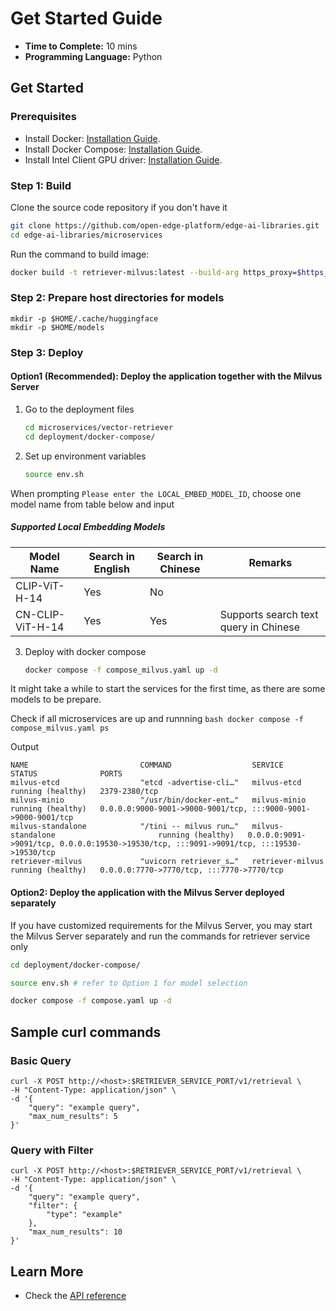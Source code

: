 # Get Started Guide

-   **Time to Complete:** 10 mins
-   **Programming Language:** Python

## Get Started

### Prerequisites
-    Install Docker: [Installation Guide](https://docs.docker.com/get-docker/).
-    Install Docker Compose: [Installation Guide](https://docs.docker.com/compose/install/).
-    Install Intel Client GPU driver: [Installation Guide](https://dgpu-docs.intel.com/driver/client/overview.html).

### Step 1: Build
Clone the source code repository if you don't have it

```bash
git clone https://github.com/open-edge-platform/edge-ai-libraries.git
cd edge-ai-libraries/microservices
```

Run the command to build image:

```bash
docker build -t retriever-milvus:latest --build-arg https_proxy=$https_proxy --build-arg http_proxy=$http_proxy --build-arg no_proxy=$no_proxy -f vector-retriever/src/Dockerfile .
```

### Step 2: Prepare host directories for models

```
mkdir -p $HOME/.cache/huggingface
mkdir -p $HOME/models
```

### Step 3: Deploy

#### Option1 (**Recommended**): Deploy the application together with the Milvus Server

1. Go to the deployment files

    ``` bash
    cd microservices/vector-retriever
    cd deployment/docker-compose/
    ```

2.  Set up environment variables

    ``` bash
    source env.sh
    ```

When prompting `Please enter the LOCAL_EMBED_MODEL_ID`, choose one model name from table below and input

##### Supported Local Embedding Models

| Model Name                          | Search in English | Search in Chinese | Remarks|
|-------------------------------------|----------------------|---------------------|---------------|
| CLIP-ViT-H-14                        | Yes                  | No                 |            |
| CN-CLIP-ViT-H-14              | Yes                  | Yes                  | Supports search text query in Chinese       | 


3.  Deploy with docker compose

    ``` bash
    docker compose -f compose_milvus.yaml up -d
    ```

It might take a while to start the services for the first time, as there are some models to be prepare.

Check if all microservices are up and runnning
    ```bash
    docker compose -f compose_milvus.yaml ps
    ```

Output 
```
NAME                         COMMAND                  SERVICE                                 STATUS              PORTS
milvus-etcd                  "etcd -advertise-cli…"   milvus-etcd                             running (healthy)   2379-2380/tcp
milvus-minio                 "/usr/bin/docker-ent…"   milvus-minio                            running (healthy)   0.0.0.0:9000-9001->9000-9001/tcp, :::9000-9001->9000-9001/tcp
milvus-standalone            "/tini -- milvus run…"   milvus-standalone                       running (healthy)   0.0.0.0:9091->9091/tcp, 0.0.0.0:19530->19530/tcp, :::9091->9091/tcp, :::19530->19530/tcp
retriever-milvus             "uvicorn retriever_s…"   retriever-milvus                        running (healthy)   0.0.0.0:7770->7770/tcp, :::7770->7770/tcp
```

#### Option2: Deploy the application with the Milvus Server deployed separately
If you have customized requirements for the Milvus Server, you may start the Milvus Server separately and run the commands for retriever service only

``` bash
cd deployment/docker-compose/

source env.sh # refer to Option 1 for model selection

docker compose -f compose.yaml up -d
```

## Sample curl commands

### Basic Query

```curl
curl -X POST http://<host>:$RETRIEVER_SERVICE_PORT/v1/retrieval \
-H "Content-Type: application/json" \
-d '{
    "query": "example query",
    "max_num_results": 5
}'
```

### Query with Filter

```curl
curl -X POST http://<host>:$RETRIEVER_SERVICE_PORT/v1/retrieval \
-H "Content-Type: application/json" \
-d '{
    "query": "example query",
    "filter": {
        "type": "example"
    },
    "max_num_results": 10
}'
```

## Learn More

-    Check the [API reference](./api-reference.md)


